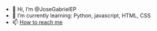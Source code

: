 - 👋 Hi, I’m @JoseGabrielEP
- 🌱 I’m currently learning: Python, javascript, HTML, CSS
- 📫 [How to reach me](https://www.linkedin.com/in/josé-gabriel-ebling-pasinato-52274a304/) 
<!---
JoseGabrielEP/JoseGabrielEP is a ✨ special ✨ repository because its `README.md` (this file) appears on your GitHub profile.
You can click the Preview link to take a look at your changes.
--->
